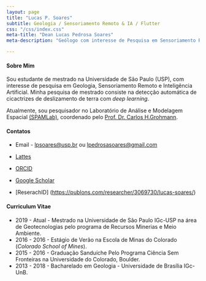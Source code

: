 ```yaml
---
layout: page
title: "Lucas P. Soares"
subtitle: Geologia / Sensoriamento Remoto & IA / Flutter
css: "/css/index.css"
meta-title: "Dean Lucas Pedrosa Soares"
meta-description: "Geólogo com interesse de Pesquisa em Sensoriamento Remoto e Inteligência Artificial."

---
```


#### Sobre Mim

Sou estudante de mestrado na Universidade de São Paulo (USP), com interesse de pesquisa em Geologia, Sensoriamento Remoto e Inteligência Artificial. Minha pesquisa de mestrado consiste na detecção automática de cicactrizes de deslizamento de terra com *deep learning*.

Atualmente, sou pesquisador no Laboratório de Análise e Modelagem Espacial [(SPAMLab)](https://spamlab.github.io/), coordenado pelo [Prof. Dr. Carlos H.Grohmann](https://carlosgrohmann.com/).

#### Contatos
- Email -  <lpsoares@usp.br> ou <lpedrosasoares@gmail.com>

- [Lattes](http://buscatextual.cnpq.br/buscatextual/visualizacv.do?id=K8568837U3)

- [ORCID](https://orcid.org/0000-0002-6980-597X)

- [Google Scholar](https://scholar.google.com.br/citations?user=grqWRP4AAAAJ&hl=en&authuser=2)

- [ReserachID] (https://publons.com/researcher/3069730/lucas-soares/)


#### Curriculum Vitae


- 2019 - Atual - Mestrado na Universidade de São Paulo IGc-USP na área de Geotecnologias pelo programa de Recursos Minerias e Meio Ambiente.
- 2016 - 2016 - Estágio de Verão na Escola de Minas do Colorado (*Colorado School of Mines*).
- 2015 - 2016 - Graduação Sanduíche Pelo Programa Ciência Sem Fronteiras na Universidade do Colorado, Boulder.
- 2013 - 2018 - Bacharelado em Geologia -  Universidade de Brasília IGc-UnB. 




